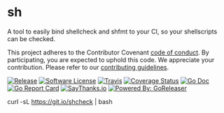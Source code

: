 # sh

A tool to easily bind shellcheck and shfmt to your CI, so your
shellscripts can be checked.

This project adheres to the Contributor Covenant [code of conduct](CODE_OF_CONDUCT.md). By participating, you are expected to uphold this code.
We appreciate your contribution. Please refer to our [contributing guidelines](CONTRIBUTING.md).

[![Release](https://img.shields.io/github/release/caarlos0/sh.svg?style=flat-square)](https://github.com/caarlos0/sh/releases/latest)
[![Software License](https://img.shields.io/badge/license-MIT-brightgreen.svg?style=flat-square)](LICENSE.md)
[![Travis](https://img.shields.io/travis/caarlos0/sh.svg?style=flat-square)](https://travis-ci.org/caarlos0/sh)
[![Coverage Status](https://img.shields.io/codecov/c/github/caarlos0/sh/master.svg?style=flat-square)](https://codecov.io/gh/caarlos0/sh)
[![Go Doc](https://img.shields.io/badge/godoc-reference-blue.svg?style=flat-square)](http://godoc.org/github.com/caarlos0/sh)
[![Go Report Card](https://goreportcard.com/badge/github.com/caarlos0/sh?style=flat-square)](https://goreportcard.com/report/github.com/caarlos0/sh)
[![SayThanks.io](https://img.shields.io/badge/SayThanks.io-%E2%98%BC-1EAEDB.svg?style=flat-square)](https://saythanks.io/to/caarlos0)
[![Powered By: GoReleaser](https://img.shields.io/badge/powered%20by-goreleaser-green.svg?style=flat-square)](https://github.com/goreleaser)


curl -sL https://git.io/shcheck | bash
